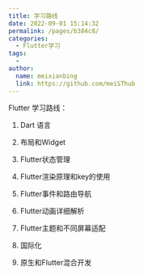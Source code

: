 ```yaml
---
title: 学习路线
date: 2022-09-01 15:14:32
permalink: /pages/b384c8/
categories:
  - Flutter学习
tags:
  - 
author: 
  name: meixianbing
  link: https://github.com/meiSThub
---
```

Flutter 学习路线：

1. Dart 语言

2. 布局和Widget

3. Flutter状态管理

4. Flutter渲染原理和key的使用

5. Flutter事件和路由导航

6. Flutter动画详细解析

7. Flutter主题和不同屏幕适配

8. 国际化

9. 原生和Flutter混合开发

   